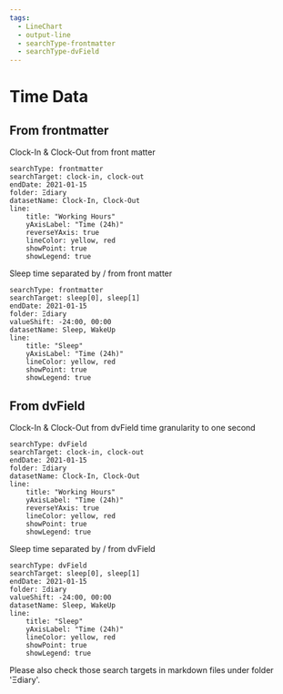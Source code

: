 ```yaml
---
tags:
  - LineChart
  - output-line
  - searchType-frontmatter
  - searchType-dvField
---
```

# Time Data
## From frontmatter

Clock-In & Clock-Out from front matter

```tracker
searchType: frontmatter
searchTarget: clock-in, clock-out
endDate: 2021-01-15
folder: Ξdiary
datasetName: Clock-In, Clock-Out
line:
    title: "Working Hours"
    yAxisLabel: "Time (24h)"
    reverseYAxis: true
    lineColor: yellow, red
    showPoint: true
    showLegend: true
```

Sleep time separated by / from front matter

```tracker
searchType: frontmatter
searchTarget: sleep[0], sleep[1]
endDate: 2021-01-15
folder: Ξdiary
valueShift: -24:00, 00:00
datasetName: Sleep, WakeUp
line:
    title: "Sleep"
    yAxisLabel: "Time (24h)"
    lineColor: yellow, red
    showPoint: true
    showLegend: true
```

## From dvField

Clock-In & Clock-Out from dvField
time granularity to one second

```tracker
searchType: dvField
searchTarget: clock-in, clock-out
endDate: 2021-01-15
folder: Ξdiary
datasetName: Clock-In, Clock-Out
line:
    title: "Working Hours"
    yAxisLabel: "Time (24h)"
    reverseYAxis: true
    lineColor: yellow, red
    showPoint: true
    showLegend: true
```

Sleep time separated by / from dvField

```tracker
searchType: dvField
searchTarget: sleep[0], sleep[1]
endDate: 2021-01-15
folder: Ξdiary
valueShift: -24:00, 00:00
datasetName: Sleep, WakeUp
line:
    title: "Sleep"
    yAxisLabel: "Time (24h)"
    lineColor: yellow, red
    showPoint: true
    showLegend: true
```

Please also check those search targets in markdown files under folder 'Ξdiary'.
